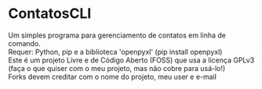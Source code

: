 # ContatosCLI
Um simples programa para gerenciamento de contatos em linha de comando.<br>
Requer: Python, pip e a biblioteca 'openpyxl' (pip install openpyxl)<br>
Este é um projeto Livre e de Código Aberto (FOSS) que usa a licença GPLv3 (faça o que quiser com o meu projeto, mas não cobre para usá-lo!)<br>
Forks devem creditar com o nome do projeto, meu user e e-mail
